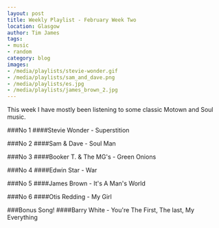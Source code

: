 ```yaml
---
layout: post
title: Weekly Playlist - February Week Two
location: Glasgow
author: Tim James
tags:
- music
- random
category: blog
images:
- /media/playlists/stevie-wonder.gif
- /media/playlists/sam_and_dave.png
- /media/playlists/es.jpg
- /media/playlists/james_brown_2.jpg
---
```


This week I have mostly been listening to some classic Motown and Soul music. 

###No 1
####Stevie Wonder - Superstition

###No 2
####Sam & Dave - Soul Man

<!--excerpt-->

###No 3
####Booker T. & The MG's - Green Onions

###No 4
####Edwin Star - War

###No 5
####James Brown - It's A Man's World

###No 6
####Otis Redding - My Girl

###Bonus Song!
####Barry White - You're The First, The last, My Everything